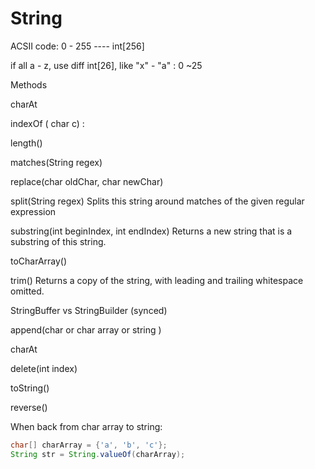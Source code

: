 # String	

ACSII code: 0 - 255 ---- int[256]

if all a - z, use diff int[26], like "x" - "a" : 0 ~25

Methods

charAt

indexOf ( char c)  :

length()

matches(String regex)

replace(char oldChar, char newChar)



split(String regex)
Splits this string around matches of the given regular expression



substring(int beginIndex, int endIndex)
Returns a new string that is a substring of this string.



toCharArray()



trim()
Returns a copy of the string, with leading and trailing whitespace omitted.



StringBuffer vs StringBuilder (synced)

append(char or char array or string )

charAt

delete(int index)

toString()

reverse()



When back from char array to string:

```java
char[] charArray = {'a', 'b', 'c'};
String str = String.valueOf(charArray);
```
